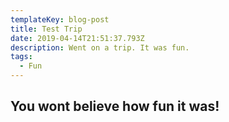 ```yaml
---
templateKey: blog-post
title: Test Trip
date: 2019-04-14T21:51:37.793Z
description: Went on a trip. It was fun.
tags:
  - Fun
---
```

## You wont believe how fun it was!
